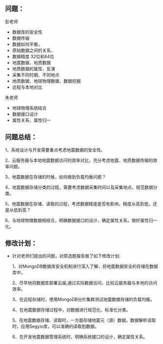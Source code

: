 ## 问题：

彭老师

- 数据库的安全性
- 数据传输
- 数据如何平衡，
- 原始数据之间的关系、
- 数据精度  32位和64位
- 地震数据、地质数据
- 地质数据的属性、反演
- 采集不同时期、不同地点
- 地质数据、地球物理数据、数据挖掘
- 远程与本地对比

朱老师

- 地球物理系统结合
- 数据接口设计
- 属性关系、属性归一



## 问题总结：

1、系统设计与开发需要重点考虑地震数据的安全性。

2、云服务器与本地地震数据访问的效率对比，充分考虑地震、地质数据传输的效率问题。

3、地震数据在存储的时候，如何做到负载均衡问题？

4、地震数据存储分类的过程，需要考虑数据采集时间以及采集地点，规范数据分类。

5、地震数据在存储、读取的过程，考虑数据精度是否有影响，精度从高到低，还是从低到高？

6、与地球物理数据相结合，明确数据接口的设计，确定属性关系，做好属性归一化。





## 修改计划：

- 针对老师们提出的问题，对原选题报告做了如下修改计划:

  1、对MongoDB数据库安全机制进行深入了解，将地震数据安全的存储在数据库中。

  2、尽早地将数据库部署云端,通过实际数据访问，比较云服务器与本地的访问效率。

  3、在远程存储时，使用MongoDB分片集群测试地震数据存储的负载均衡。

  4、在地震数据存储过程中，对数据进行规范化、标准化分类。

  5、在地震数据存储、读取时，一方面存储地震元（源）数据，数据解析读取时，应用Segyio库，可以准确的读取到数据。

  6、在开发地震数据管理系统时，明确系统接口的设计，确定属性关系。